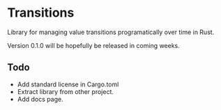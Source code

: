 # Transitions
Library for managing value transitions programatically over time in Rust.

Version 0.1.0 will be hopefully be released in coming weeks.

## Todo
- Add standard license in Cargo.toml
- Extract library from other project.
- Add docs page.
